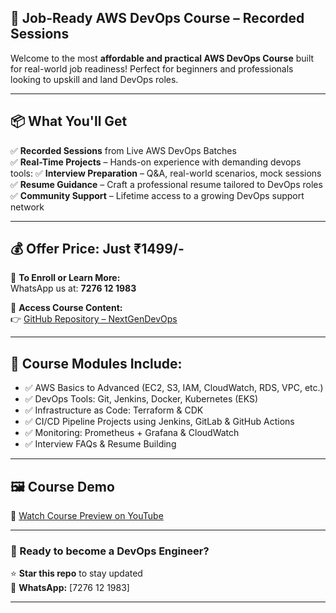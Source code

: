 ## 🚀 Job-Ready AWS DevOps Course – Recorded Sessions

Welcome to the most **affordable and practical AWS DevOps Course** built for real-world job readiness! Perfect for beginners and professionals looking to upskill and land DevOps roles.

---

## 📦 What You'll Get

✅ **Recorded Sessions** from Live AWS DevOps Batches  
✅ **Real-Time Projects** – Hands-on experience with demanding devops tools:
✅ **Interview Preparation** – Q&A, real-world scenarios, mock sessions  
✅ **Resume Guidance** – Craft a professional resume tailored to DevOps roles  
✅ **Community Support** – Lifetime access to a growing DevOps support network

---

## 💰 Offer Price: **Just ₹1499/-**

📲 **To Enroll or Learn More:**  
WhatsApp us at: **7276 12 1983**

🔗 **Access Course Content:**  
👉 [GitHub Repository – NextGenDevOps](https://github.com/namdev-rathod/NextGenDevOps)

---

## 📁 Course Modules Include:

- ✅ AWS Basics to Advanced (EC2, S3, IAM, CloudWatch, RDS, VPC, etc.)
- ✅ DevOps Tools: Git, Jenkins, Docker, Kubernetes (EKS)
- ✅ Infrastructure as Code: Terraform & CDK
- ✅ CI/CD Pipeline Projects using Jenkins, GitLab & GitHub Actions
- ✅ Monitoring: Prometheus + Grafana & CloudWatch
- ✅ Interview FAQs & Resume Building

---

## 🖼 Course Demo

🎥 [Watch Course Preview on YouTube](https://www.youtube.com/watch?v=1tx44WgKam4)

---

### 💼 Ready to become a DevOps Engineer?

⭐ **Star this repo** to stay updated  
📲 **WhatsApp:** [7276 12 1983]  

---
